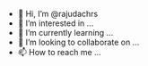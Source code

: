 - 👋 Hi, I’m @rajudachrs
- 👀 I’m interested in ...
- 🌱 I’m currently learning ...
- 💞️ I’m looking to collaborate on ...
- 📫 How to reach me ...

<!---
rajudachrs/rajudachrs is a ✨ special ✨ repository because its `README.md` (this file) appears on your GitHub profile.
You can click the Preview link to take a look at your changes.
--->

